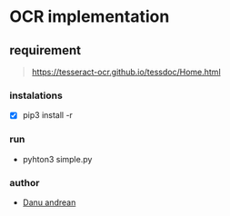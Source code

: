 # OCR implementation


## requirement
> https://tesseract-ocr.github.io/tessdoc/Home.html

### instalations
-[x] pip3 install -r 

### run
- pyhton3 simple.py

### author
- <a href="https://me-danuandrean.github.io/">Danu andrean</a>